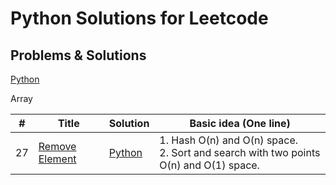 # Python Solutions for Leetcode 

## Problems & Solutions

[Python](https://github.com/qiyuangong/leetcode/tree/master/python) 

Array 

| # | Title | Solution | Basic idea (One line) |
|---| ----- | -------- | --------------------- |
| 27 | [Remove Element](https://leetcode.com/problems/remove-element/) | [Python](https://github.com/jin2631816/leetcode_python/blob/main/list/27.%20Remove%20Element) | 1. Hash O(n) and O(n) space.<br>2. Sort and search with two points O(n) and O(1) space. |
